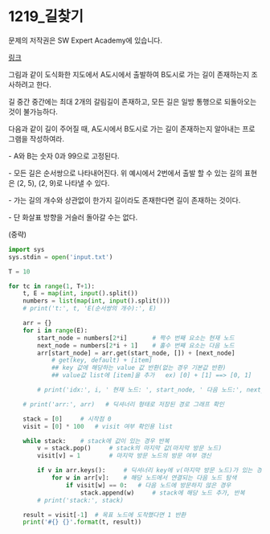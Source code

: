 # 1219_길찾기

문제의 저작권은 SW Expert Academy에 있습니다.

[링크](https://swexpertacademy.com/main/solvingProblem/solvingProblem.do)



그림과 같이 도식화한 지도에서 A도시에서 출발하여 B도시로 가는 길이 존재하는지 조사하려고 한다.

길 중간 중간에는 최대 2개의 갈림길이 존재하고, 모든 길은 일방 통행으로 되돌아오는 것이 불가능하다.

다음과 같이 길이 주어질 때, A도시에서 B도시로 가는 길이 존재하는지 알아내는 프로그램을 작성하여라.

 \- A와 B는 숫자 0과 99으로 고정된다.

 \- 모든 길은 순서쌍으로 나타내어진다. 위 예시에서 2번에서 출발 할 수 있는 길의 표현은 (2, 5), (2, 9)로 나타낼 수 있다.

 \- 가는 길의 개수와 상관없이 한가지 길이라도 존재한다면 길이 존재하는 것이다.

 \- 단 화살표 방향을 거슬러 돌아갈 수는 없다.



(중략)



```python
import sys
sys.stdin = open('input.txt')

T = 10

for tc in range(1, T+1):
    t, E = map(int, input().split())
    numbers = list(map(int, input().split()))
    # print('t:', t, 'E(순서쌍의 개수):', E)

    arr = {}
    for i in range(E):
        start_node = numbers[2*i]       # 짝수 번째 요소는 현재 노드
        next_node = numbers[2*i + 1]    # 홀수 번째 요소는 다음 노드
        arr[start_node] = arr.get(start_node, []) + [next_node]
            # get(key, default) + [item]
            ## key 값에 해당하는 value 값 반환(없는 경우 기본값 반환)
            ## value값 list에 [item]을 추가   ex) [0] + [1] ==> [0, 1]

        # print('idx:', i, ' 현재 노드: ', start_node, ' 다음 노드:', next_node)

    # print('arr:', arr)   # 딕셔너리 형태로 저장된 경로 그래프 확인

    stack = [0]     # 시작점 0
    visit = [0] * 100   # visit 여부 확인용 list

    while stack:    # stack에 값이 있는 경우 반복
        v = stack.pop()     # stack의 마지막 값(마지막 방문 노드)
        visit[v] = 1        # 마지막 방문 노드의 방문 여부 갱신

        if v in arr.keys():     # 딕셔너리 key에 v(마지막 방문 노드)가 있는 경우
            for w in arr[v]:    # 해당 노드에서 연결되는 다음 노드 탐색
                if visit[w] == 0:   # 다음 노드에 방문하지 않은 경우
                    stack.append(w)     # stack에 해당 노드 추가, 반복
        # print('stack:', stack)

    result = visit[-1]  # 목표 노드에 도착했다면 1 반환
    print('#{} {}'.format(t, result))
```

